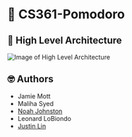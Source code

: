 # 🍅 CS361-Pomodoro

## :construction: High Level Architecture
![Image of High Level Architecture](https://github.com/maldz3/CS361-Pomodoro/blob/master/high_level_architecture.png)

## 🤓 Authors
- Jamie Mott  
- Maliha Syed  
- [Noah Johnston](https://github.com/NDJ-1701)
- Leonard LoBiondo
- [Justin Lin](https://github.com/jlin88)
